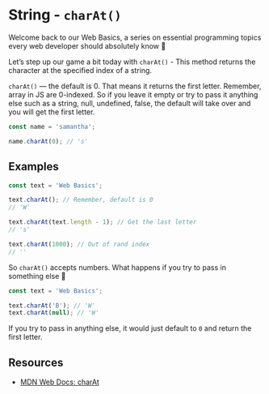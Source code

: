 # String - `charAt()`

Welcome back to our Web Basics, a series on essential programming topics every web developer should absolutely know 🍏

Let’s step up our game a bit today with `charAt()` - This method returns the character at the specified index of a string.

`charAt()` — the default is 0. That means it returns the first letter. Remember, array in JS are 0-indexed. So if you leave it empty or try to pass it anything else such as a string, null, undefined, false, the default will take over and you will get the first letter.

```javascript
const name = 'samantha';

name.charAt(0); // 's'
```

## Examples

```javascript
const text = 'Web Basics';

text.charAt(); // Remember, default is 0
// 'W'

text.charAt(text.length - 1); // Get the last letter
// 's'

text.charAt(1000); // Out of rand index
// ''
```

So `charAt()` accepts numbers. What happens if you try to pass in something else 🤔

```javascript
const text = 'Web Basics';

text.charAt('B'); // 'W'
text.charAt(null); // 'W'
```

If you try to pass in anything else, it would just default to `0` and return the first letter.

## Resources

- [MDN Web Docs: charAt](https://developer.mozilla.org/en-US/docs/Web/JavaScript/Reference/Global_Objects/String/charAt)
